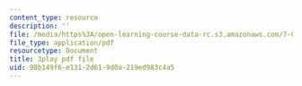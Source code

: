 ```yaml
---
content_type: resource
description: ''
file: /media/https%3A/open-learning-course-data-rc.s3.amazonaws.com/7-01sc-fundamentals-of-biology-fall-2011/98b149f6e1312d619d0a219ed983c4a5_PzY0MWEEE6U.pdf
file_type: application/pdf
resourcetype: Document
title: 3play pdf file
uid: 98b149f6-e131-2d61-9d0a-219ed983c4a5
---
```

